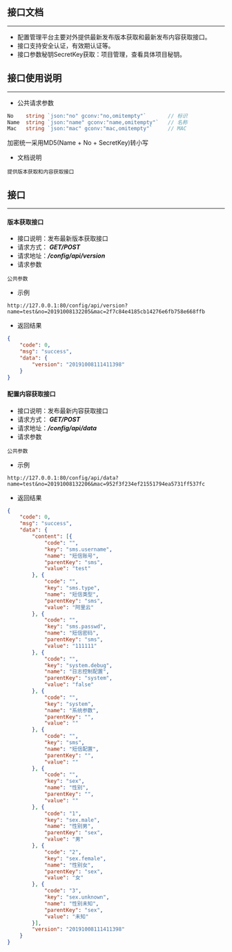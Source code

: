 ## 接口文档
------------------------

* 配置管理平台主要对外提供最新发布版本获取和最新发布内容获取接口。
* 接口支持安全认证，有效期认证等。
* 接口参数秘钥SecretKey获取：项目管理，查看具体项目秘钥。

## 接口使用说明
------------------------

* 公共请求参数

```go
No    string `json:"no" gconv:"no,omitempty"`       // 标识
Name  string `json:"name" gconv:"name,omitempty"`   // 名称
Mac   string `json:"mac" gconv:"mac,omitempty"`     // MAC
```

加密统一采用MD5(Name + No + SecretKey)转小写

* 文档说明

```
提供版本获取和内容获取接口
```

## 接口
------------------------

####  版本获取接口

* 接口说明：发布最新版本获取接口
* 请求方式： **_GET/POST_**
* 请求地址：**_/config/api/version_**
* 请求参数

```
公共参数
```

* 示例

```
http://127.0.0.1:80/config/api/version?name=test&no=20191008132205&mac=2f7c84e4185cb14276e6fb758e668ffb
```

* 返回结果

```json
{
	"code": 0,
	"msg": "success",
	"data": {
		"version": "20191008111411398"
	}
}
```

####  配置内容获取接口

* 接口说明：发布最新内容获取接口
* 请求方式： **_GET/POST_**
* 请求地址：**_/config/api/data_**
* 请求参数

```
公共参数
```

* 示例

```
http://127.0.0.1:80/config/api/data?name=test&no=20191008132206&mac=952f3f234ef21551794ea5731ff537fc
```

* 返回结果

```json
{
	"code": 0,
	"msg": "success",
	"data": {
		"content": [{
			"code": "",
			"key": "sms.username",
			"name": "短信账号",
			"parentKey": "sms",
			"value": "test"
		}, {
			"code": "",
			"key": "sms.type",
			"name": "短信类型",
			"parentKey": "sms",
			"value": "阿里云"
		}, {
			"code": "",
			"key": "sms.passwd",
			"name": "短信密码",
			"parentKey": "sms",
			"value": "111111"
		}, {
			"code": "",
			"key": "system.debug",
			"name": "日志控制配置",
			"parentKey": "system",
			"value": "false"
		}, {
			"code": "",
			"key": "system",
			"name": "系统参数",
			"parentKey": "",
			"value": ""
		}, {
			"code": "",
			"key": "sms",
			"name": "短信配置",
			"parentKey": "",
			"value": ""
		}, {
			"code": "",
			"key": "sex",
			"name": "性别",
			"parentKey": "",
			"value": ""
		}, {
			"code": "1",
			"key": "sex.male",
			"name": "性别男",
			"parentKey": "sex",
			"value": "男"
		}, {
			"code": "2",
			"key": "sex.female",
			"name": "性别女",
			"parentKey": "sex",
			"value": "女"
		}, {
			"code": "3",
			"key": "sex.unknown",
			"name": "性别未知",
			"parentKey": "sex",
			"value": "未知"
		}],
		"version": "20191008111411398"
	}
}
```
